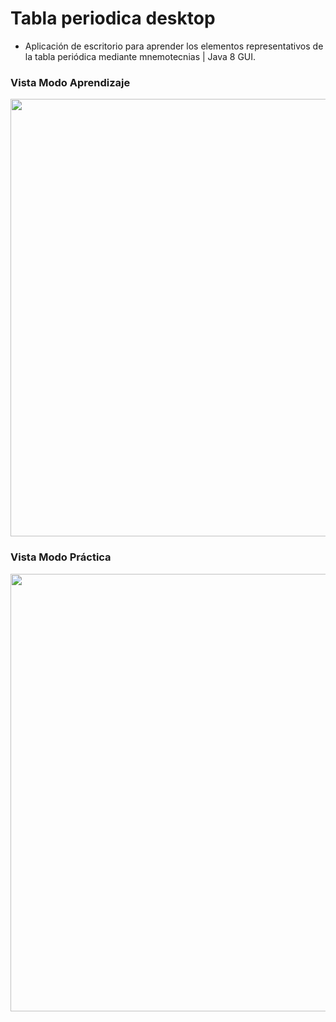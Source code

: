 # Tabla periodica desktop
<ul>
  <li>Aplicación de escritorio para aprender los elementos representativos de la tabla periódica mediante mnemotecnias | Java 8 GUI.</li>
</ul>

### Vista Modo Aprendizaje
<img src="https://i.postimg.cc/nV0WYF1g/modo-aprendizaje.jpg" width="700"/>
                                                                     
### Vista Modo Práctica
<img src="https://i.postimg.cc/X7gwmLJz/modo-practica.jpg" width="700"/>
